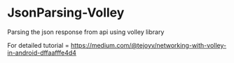 # JsonParsing-Volley
Parsing the json response from api using volley library


For detailed tutorial = https://medium.com/@tejoyv/networking-with-volley-in-android-dffaafffe4d4
